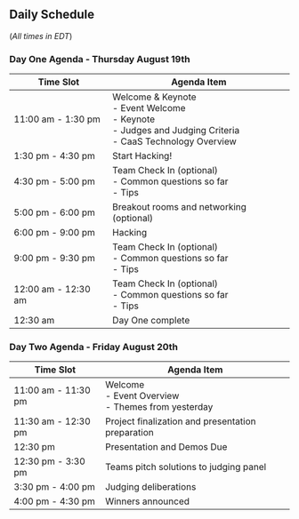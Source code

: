 ## Daily Schedule

(*All times in EDT*)

### Day One Agenda - Thursday August 19th

| Time Slot | Agenda Item |
| ------------------ | ---------------------------- |
| 11:00 am - 1:30 pm | Welcome & Keynote<br> - Event Welcome<br> - Keynote<br> - Judges and Judging Criteria<br> - CaaS Technology Overview |
| 1:30 pm - 4:30 pm | Start Hacking! |
| 4:30 pm - 5:00 pm | Team Check In (optional)<br> - Common questions so far<br> - Tips |
| 5:00 pm - 6:00 pm | Breakout rooms and networking (optional) |
| 6:00 pm - 9:00 pm | Hacking |
| 9:00 pm - 9:30 pm | Team Check In (optional)<br> - Common questions so far<br> - Tips |
| 12:00 am - 12:30 am | Team Check In (optional)<br> - Common questions so far<br> - Tips |
| 12:30 am | Day One complete |


### Day Two Agenda - Friday August 20th

| Time Slot | Agenda Item |
| ------------------ | ---------------------------- |
| 11:00 am - 11:30 pm | Welcome<br> - Event Overview<br> - Themes from yesterday |
| 11:30 am - 12:30 pm | Project finalization and presentation preparation |
| 12:30 pm | Presentation and Demos Due |
| 12:30 pm - 3:30 pm | Teams pitch solutions to judging panel |
| 3:30 pm - 4:00 pm  | Judging deliberations |
| 4:00 pm - 4:30 pm | Winners announced |
